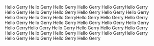 Hello Gerry
Hello Gerry
Hello Gerry
Hello Gerry Hello GerryHello Gerry
Hello Gerry
Hello Gerry
Hello Gerry
Hello Gerry
Hello Gerry
Hello Gerry
Hello Gerry
Hello Gerry Hello GerryHello Gerry
Hello Gerry
Hello Gerry
Hello Gerry
Hello Gerry
Hello Gerry
Hello Gerry
Hello Gerry
Hello Gerry Hello GerryHello Gerry
Hello Gerry
Hello Gerry
Hello Gerry
Hello Gerry
Hello Gerry
Hello Gerry
Hello Gerry
Hello Gerry Hello GerryHello Gerry
Hello Gerry
Hello Gerry
Hello Gerry
Hello Gerry
